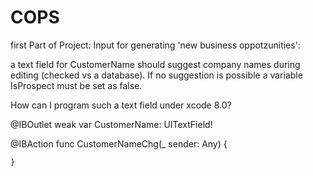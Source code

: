 # COPS

first Part of Project: Input for generating 'new business oppotzunities':

a text field for CustomerName should suggest company names during editing (checked
vs a database). If no suggestion is possible a variable IsProspect must be set as false.

How can I program such a text field under xcode 8.0?

 @IBOutlet weak var CustomerName: UITextField!
    
 @IBAction func CustomerNameChg(_ sender: Any) {
        
       
        
       
    }
    
